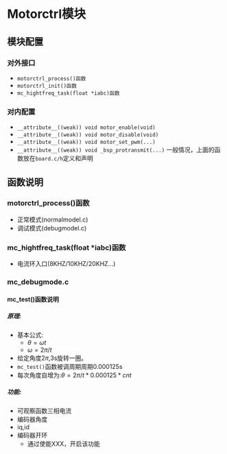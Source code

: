 
# Motorctrl模块
## 模块配置
### 对外接口
-   `motorctrl_process()函数`
-   `motorctrl_init()函数`
-   `mc_hightfreq_task(float *iabc)函数`
### 对内配置
- `__attribute__((weak)) void motor_enable(void)`
- `__attribute__((weak)) void motor_disable(void)`
- `__attribute__((weak)) void motor_set_pwm(...)`
- `__attribute__((weak)) void _bsp_protransmit(...)`
一般情况，上面的函数放在`board.c/h`定义和声明

## 函数说明
### motorctrl_process()函数
- 正常模式(normalmodel.c)
- 调试模式(debugmodel.c)
### mc_hightfreq_task(float *iabc)函数
- 电流环入口(8KHZ/10KHZ/20KHZ...)

### mc_debugmode.c
#### mc_test()函数说明

##### 原理:
- 基本公式:
    - $\theta = \omega t$
    - $\omega = 2 \pi /t$
- 给定角度$2\pi$,3s旋转一圈。
- `mc_test()`函数被调周期周期0.000125s
- 每次角度自增为:$\theta = 2\pi/t * 0.000125 * cnt$

##### 功能:
- 可观察函数三相电流
- 编码器角度
- iq,id
- 编码器开环
    - 通过使能XXX，开启该功能



